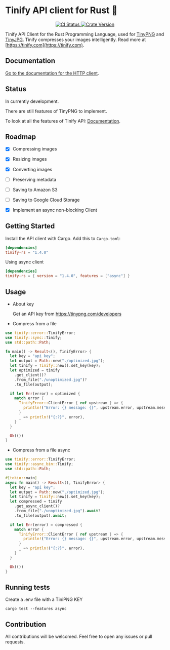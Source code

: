 # Tinify API client for Rust 🦀

<p align="center">
  <a href="https://github.com/Danieroner/tinify-rs/actions">
    <img alt="CI Status" src="https://github.com/Danieroner/tinify-rs/actions/workflows/ci.yml/badge.svg" />
  </a>
  <a href="https://crates.io/crates/tinify-rs">
    <img alt="Crate Version" src="https://img.shields.io/crates/v/tinify-rs.svg" />
  </a>
</p>

Tinify API Client for the Rust Programming Language, used for [TinyPNG](https://tinypng.com) and [TinyJPG](https://tinyjpg.com). Tinify compresses your images intelligently. Read more at [https://tinify.com](https://tinify.com).

## Documentation

[Go to the documentation for the HTTP client](https://tinypng.com/developers/reference).

## Status

In currently development.

There are still features of TinyPNG to implement.

To look at all the features of Tinify API: [Documentation](https://tinypng.com/developers/reference).

## Roadmap

 * [x] Compressing images
 * [x] Resizing images
 * [x] Converting images
 * [ ] Preserving metadata
 * [ ] Saving to Amazon S3
 * [ ] Saving to Google Cloud Storage
 * [x] Implement an async non-blocking Client


## Getting Started

Install the API client with Cargo. Add this to `Cargo.toml`:

```toml
[dependencies]
tinify-rs = "1.4.0"
```

Using async client

```toml
[dependencies]
tinify-rs = { version = "1.4.0", features = ["async"] }
```

## Usage

- About key

  Get an API key from  https://tinypng.com/developers

- Compress from a file
```rust
use tinify::error::TinifyError;
use tinify::sync::Tinify;
use std::path::Path;

fn main() -> Result<(), TinifyError> {
  let key = "api key";
  let output = Path::new("./optimized.jpg");
  let tinify = Tinify::new().set_key(key);
  let optimized = tinify
    .get_client()?
    .from_file("./unoptimized.jpg")?
    .to_file(output);

  if let Err(error) = optimized {
    match error {
      TinifyError::ClientError { ref upstream } => {
        println!("Error: {} message: {}", upstream.error, upstream.message);
      }
      _ => println!("{:?}", error),
    }
  }

  Ok(())
}

```

- Compress from a file async
```rust
use tinify::error::TinifyError;
use tinify::async_bin::Tinify;
use std::path::Path;

#[tokio::main]
async fn main() -> Result<(), TinifyError> {
  let key = "api key";
  let output = Path::new("./optimized.jpg");
  let tinify = Tinify::new().set_key(key);
  let compressed = tinify
    .get_async_client()?
    .from_file("./unoptimized.jpg").await?
    .to_file(output).await;

  if let Err(error) = compressed {
    match error {
      TinifyError::ClientError { ref upstream } => {
        println!("Error: {} message: {}", upstream.error, upstream.message);
      }
      _ => println!("{:?}", error),
    }
  }

  Ok(())
}

```

## Running tests

Create a .env file with a TiniPNG KEY

```
cargo test --features async
```

## Contribution

All contributions will be welcomed. Feel free to open any issues or pull requests.

